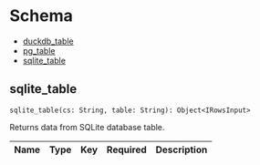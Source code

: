 # Schema

- [duckdb_table](#duckdb_table)
- [pg_table](#pg_table)
- [sqlite_table](#sqlite_table)

## **sqlite_table**

```
sqlite_table(cs: String, table: String): Object<IRowsInput>
```

Returns data from SQLite database table.

| Name | Type | Key | Required | Description |
| --- | --- | --- | --- | --- |
